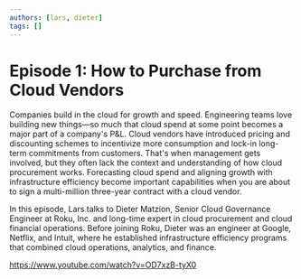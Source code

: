 ```yaml
---
authors: [lars, dieter]
tags: []
---
```


# Episode 1: How to Purchase from Cloud Vendors

Companies build in the cloud for growth and speed. Engineering teams love building new things—so much that cloud spend at some point becomes a major part of a company's P&L. Cloud vendors have introduced pricing and discounting schemes to incentivize more consumption and lock-in long-term commitments from customers. That's when management gets involved, but they often lack the context and understanding of how cloud procurement works. Forecasting cloud spend and aligning growth with infrastructure efficiency become important capabilities when you are about to sign a multi-million three-year contract with a cloud vendor.

In this episode, Lars talks to Dieter Matzion, Senior Cloud Governance Engineer at Roku, Inc. and long-time expert in cloud procurement and cloud financial operations. Before joining Roku, Dieter was an engineer at Google, Netflix, and Intuit, where he established infrastructure efficiency programs that combined cloud operations, analytics, and finance.

<!--truncate-->

https://www.youtube.com/watch?v=OD7xzB-tyX0
